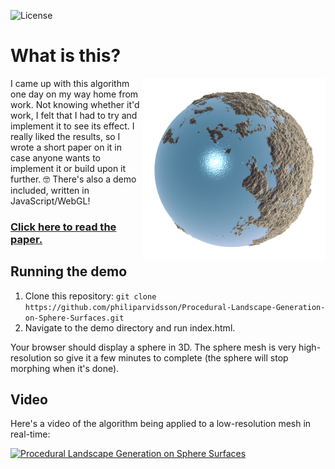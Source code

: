 ![License](https://img.shields.io/github/license/philiparvidsson/Procedural-Landscape-Generation-on-Spheres.svg)
# What is this?
<img align="right" width="292" src="paper/images/final-render.png" alt="" />
I came up with this algorithm one day on my way home from work. Not knowing whether it'd work, I felt that I had to try and implement it to see its effect. I really liked the results, so I wrote a short paper on it in case anyone wants to implement it or build upon it further. 🤓 There's also a demo included, written in JavaScript/WebGL!

### [Click here to read the paper.](http://philiparvidsson.com/papers/procedural-landscape-generation-on-sphere-surfaces.pdf)

## Running the demo
1. Clone this repository: `git clone https://github.com/philiparvidsson/Procedural-Landscape-Generation-on-Sphere-Surfaces.git`
2. Navigate to the demo directory and run index.html.

Your browser should display a sphere in 3D.  The sphere mesh is very high-resolution so give it a few minutes to complete (the sphere will stop morphing when it's done).

## Video
Here's a video of the algorithm being applied to a low-resolution mesh in real-time:

[![Procedural Landscape Generation on Sphere Surfaces](https://img.youtube.com/vi/e1duaCjxl1o/0.jpg)](https://youtu.be/e1duaCjxl1o)
